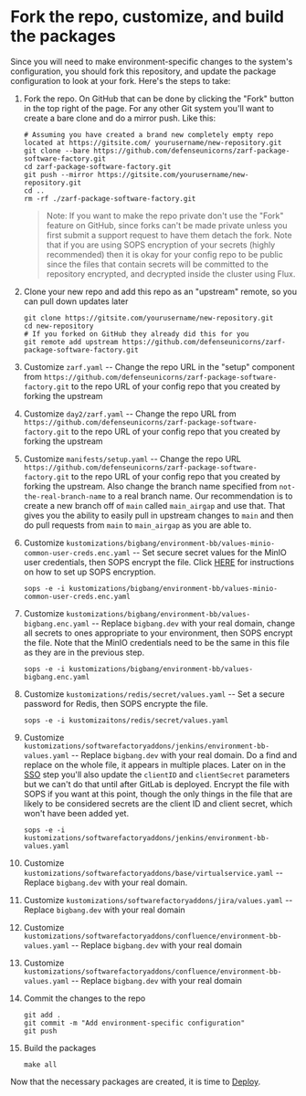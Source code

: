 # Fork the repo, customize, and build the packages

Since you will need to make environment-specific changes to the system's configuration, you should fork this repository, and update the package configuration to look at your fork. Here's the steps to take:

1. Fork the repo. On GitHub that can be done by clicking the "Fork" button in the top right of the page. For any other Git system you'll want to create a bare clone and do a mirror push. Like this:

    ```shell
    # Assuming you have created a brand new completely empty repo located at https://gitsite.com/ yourusername/new-repository.git
    git clone --bare https://github.com/defenseunicorns/zarf-package-software-factory.git
    cd zarf-package-software-factory.git
    git push --mirror https://gitsite.com/yourusername/new-repository.git
    cd ..
    rm -rf ./zarf-package-software-factory.git
    ```

    > Note: If you want to make the repo private don't use the "Fork" feature on GitHub, since forks can't be made private unless you first submit a support request to have them detach the fork. Note that if you are using SOPS encryption of your secrets (highly recommended) then it is okay for your config repo to be public since the files that contain secrets will be committed to the repository encrypted, and decrypted inside the cluster using Flux.

1. Clone your new repo and add this repo as an "upstream" remote, so you can pull down updates later

    ```shell
    git clone https://gitsite.com/yourusername/new-repository.git
    cd new-repository
    # If you forked on GitHub they already did this for you
    git remote add upstream https://github.com/defenseunicorns/zarf-package-software-factory.git
    ```

1. Customize `zarf.yaml` -- Change the repo URL in the "setup" component from `https://github.com/defenseunicorns/zarf-package-software-factory.git` to the repo URL of your config repo that you created by forking the upstream

1. Customize `day2/zarf.yaml` -- Change the repo URL from `https://github.com/defenseunicorns/zarf-package-software-factory.git` to the repo URL of your config repo that you created by forking the upstream

1. Customize `manifests/setup.yaml` -- Change the repo URL `https://github.com/defenseunicorns/zarf-package-software-factory.git` to the repo URL of your config repo that you created by forking the upstream. Also change the branch name specified from `not-the-real-branch-name` to a real branch name. Our recommendation is to create a new branch off of `main` called `main_airgap` and use that. That gives you the ability to easily pull in upstream changes to `main` and then do pull requests from `main` to `main_airgap` as you are able to.

1. Customize `kustomizations/bigbang/environment-bb/values-minio-common-user-creds.enc.yaml` -- Set secure secret values for the MinIO user credentials, then SOPS encrypt the file. Click [HERE](sops.md) for instructions on how to set up SOPS encryption.

    ```shell
    sops -e -i kustomizations/bigbang/environment-bb/values-minio-common-user-creds.enc.yaml
    ```

1. Customize `kustomizations/bigbang/environment-bb/values-bigbang.enc.yaml` -- Replace `bigbang.dev` with your real domain, change all secrets to ones appropriate to your environment, then SOPS encrypt the file. Note that the MinIO credentials need to be the same in this file as they are in the previous step.

    ```shell
    sops -e -i kustomizations/bigbang/environment-bb/values-bigbang.enc.yaml
    ```


1. Customize `kustomizations/redis/secret/values.yaml` -- Set a secure password for Redis, then SOPS encrypte the file.

    ```shell
    sops -e -i kustomizaitons/redis/secret/values.yaml
    ```

1. Customize `kustomizations/softwarefactoryaddons/jenkins/environment-bb-values.yaml` -- Replace `bigbang.dev` with your real domain. Do a find and replace on the whole file, it appears in multiple places. Later on in the [SSO](sso.md) step you'll also update the `clientID` and `clientSecret` parameters but we can't do that until after GitLab is deployed. Encrypt the file with SOPS if you want at this point, though the only things in the file that are likely to be considered secrets are the client ID and client secret, which won't have been added yet.

    ```shell
    sops -e -i kustomizations/softwarefactoryaddons/jenkins/environment-bb-values.yaml
    ```

1. Customize `kustomizations/softwarefactoryaddons/base/virtualservice.yaml` -- Replace `bigbang.dev` with your real domain.

1. Customize `kustomizations/softwarefactoryaddons/jira/values.yaml` -- Replace `bigbang.dev` with your real domain

1. Customize `kustomizations/softwarefactoryaddons/confluence/environment-bb-values.yaml` -- Replace `bigbang.dev` with your real domain

1. Customize `kustomizations/softwarefactoryaddons/confluence/environment-bb-values.yaml` -- Replace `bigbang.dev` with your real domain

1.  Commit the changes to the repo

    ```shell
    git add .
    git commit -m "Add environment-specific configuration"
    git push
    ```

1. Build the packages

    ```shell
    make all
    ```

Now that the necessary packages are created, it is time to [Deploy](deploy.md).
